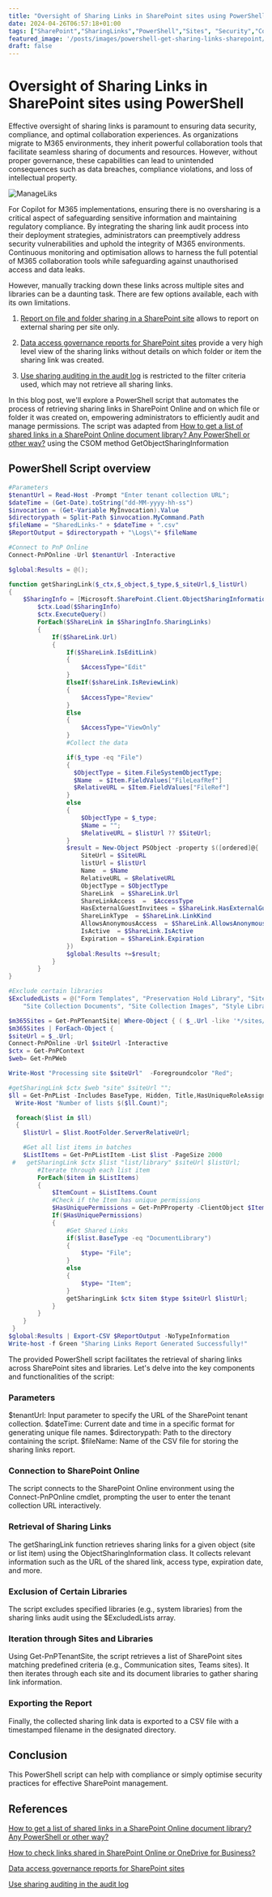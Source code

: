 ```yaml
---
title: "Oversight of Sharing Links in SharePoint sites using PowerShell"
date: 2024-04-26T06:57:18+01:00
tags: ["SharePoint","SharingLinks","PowerShell","Sites", "Security","Copilot for M365", "Governance","CSOM"]
featured_image: '/posts/images/powershell-get-sharing-links-sharepoint/report.png'
draft: false
---
```


# Oversight of Sharing Links in SharePoint sites using PowerShell

Effective oversight of sharing links is paramount to ensuring data security, compliance, and optimal collaboration experiences. As organizations migrate to M365 environments, they inherit powerful collaboration tools that facilitate seamless sharing of documents and resources. However, without proper governance, these capabilities can lead to unintended consequences such as data breaches, compliance violations, and loss of intellectual property.

![ManageLiks](../images/powershell-sharePoint-sharing-permissions-copilot/ManageLinks.png)

For Copilot for M365 implementations, ensuring there is no oversharing is a critical aspect of safeguarding sensitive information and maintaining regulatory compliance. By integrating the sharing link audit process into their deployment strategies, administrators can preemptively address security vulnerabilities and uphold the integrity of M365 environments. Continuous monitoring and optimisation allows to harness the full potential of M365 collaboration tools while safeguarding against unauthorised access and data leaks.

However, manually tracking down these links across multiple sites and libraries can be a daunting task. There are few options available, each with its own limitations.

1. [Report on file and folder sharing in a SharePoint site](https://learn.microsoft.com/nl-nl/sharepoint/sharing-reports?wt.mc_id=MVP_308367) allows to report on external sharing per site only.
 
2. [Data access governance reports for SharePoint sites](https://learn.microsoft.com/en-us/sharepoint/data-access-governance-reports?wt.mc_id=MVP_308367) provide a very high level view of the sharing links without details on which folder or item the sharing link was created.

3. [Use sharing auditing in the audit log](https://learn.microsoft.com/en-us/purview/audit-log-sharing?view=o365-worldwide&tabs=microsoft-purview-portal#how-to-identify-resources-shared-with-external-users?wt.mc_id=MVP_308367) is restricted to the filter criteria used, which may not retrieve all sharing links.

In this blog post, we'll explore a PowerShell script that automates the process of retrieving sharing links in SharePoint Online and on which file or folder it was created on, empowering administrators to efficiently audit and manage permissions. The script was adapted from 
[How to get a list of shared links in a SharePoint Online document library? Any PowerShell or other way?](https://learn.microsoft.com/en-us/answers/questions/992330/how-to-get-a-list-of-shared-links-in-a-sharepoint) using the CSOM method GetObjectSharingInformation

## PowerShell Script overview

```PowerShell
#Parameters
$tenantUrl = Read-Host -Prompt "Enter tenant collection URL";
$dateTime = (Get-Date).toString("dd-MM-yyyy-hh-ss")
$invocation = (Get-Variable MyInvocation).Value
$directorypath = Split-Path $invocation.MyCommand.Path
$fileName = "SharedLinks-" + $dateTime + ".csv"
$ReportOutput = $directorypath + "\Logs\"+ $fileName

#Connect to PnP Online
Connect-PnPOnline -Url $tenantUrl -Interactive

$global:Results = @();

function getSharingLink($_ctx,$_object,$_type,$_siteUrl,$_listUrl)
{
    $SharingInfo = [Microsoft.SharePoint.Client.ObjectSharingInformation]::GetObjectSharingInformation($_ctx, $_object, $false, $false, $false, $true, $true, $true, $true)
        $ctx.Load($SharingInfo)
        $ctx.ExecuteQuery()
        ForEach($ShareLink in $SharingInfo.SharingLinks)
        {
            If($ShareLink.Url)
            {           
                If($ShareLink.IsEditLink)
                {
                    $AccessType="Edit"
                }
                ElseIf($shareLink.IsReviewLink)
                {
                    $AccessType="Review"
                }
                Else
                {
                    $AccessType="ViewOnly"
                }
                #Collect the data

                if($_type -eq "File")
                {
                  $ObjectType = $item.FileSystemObjectType; 
                  $Name  = $Item.FieldValues["FileLeafRef"]           
                  $RelativeURL = $Item.FieldValues["FileRef"]
                }
                else
                {
                    $ObjectType = $_type;
                    $Name = "";
                    $RelativeURL = $listUrl ?? $SiteUrl;
                }
                $result = New-Object PSObject -property $([ordered]@{
                    SiteUrl = $SiteURL
                    listUrl = $listUrl
                    Name  = $Name           
                    RelativeURL = $RelativeURL
                    ObjectType = $ObjectType
                    ShareLink  = $ShareLink.Url
                    ShareLinkAccess  =  $AccessType
                    HasExternalGuestInvitees = $ShareLink.HasExternalGuestInvitees
                    ShareLinkType  = $ShareLink.LinkKind
                    AllowsAnonymousAccess  = $ShareLink.AllowsAnonymousAccess
                    IsActive  = $ShareLink.IsActive
                    Expiration = $ShareLink.Expiration
                })
                $global:Results +=$result;
            }
        }
}

#Exclude certain libraries
$ExcludedLists = @("Form Templates", "Preservation Hold Library", "Site Assets", "Images", "Pages", "Settings", "Videos","Timesheet"
    "Site Collection Documents", "Site Collection Images", "Style Library", "AppPages", "Apps for SharePoint", "Apps for Office")

$m365Sites = Get-PnPTenantSite| Where-Object { ( $_.Url -like '*/sites/*') -and $_.Template -ne 'RedirectSite#0' } 
$m365Sites | ForEach-Object {
$siteUrl = $_.Url;     
Connect-PnPOnline -Url $siteUrl -Interactive
$ctx = Get-PnPContext
$web= Get-PnPWeb

Write-Host "Processing site $siteUrl"  -Foregroundcolor "Red"; 

#getSharingLink $ctx $web "site" $siteUrl "";
$ll = Get-PnPList -Includes BaseType, Hidden, Title,HasUniqueRoleAssignments,RootFolder | Where-Object {$_.Hidden -eq $False -and $_.Title -notin $ExcludedLists } #$_.BaseType -eq "DocumentLibrary" 
  Write-Host "Number of lists $($ll.Count)";

  foreach($list in $ll)
  {
    $listUrl = $list.RootFolder.ServerRelativeUrl;       

    #Get all list items in batches
    $ListItems = Get-PnPListItem -List $list -PageSize 2000 
 #   getSharingLink $ctx $list "list/library" $siteUrl $listUrl;
        #Iterate through each list item
        ForEach($item in $ListItems)
        {
            $ItemCount = $ListItems.Count
            #Check if the Item has unique permissions
            $HasUniquePermissions = Get-PnPProperty -ClientObject $Item -Property "HasUniqueRoleAssignments"
            If($HasUniquePermissions)
            {       
                #Get Shared Links
                if($list.BaseType -eq "DocumentLibrary")
                {
                    $type= "File";
                }
                else
                {
                    $type= "Item";
                }
                getSharingLink $ctx $item $type $siteUrl $listUrl;
            }
        }
    }
 }
$global:Results | Export-CSV $ReportOutput -NoTypeInformation
Write-host -f Green "Sharing Links Report Generated Successfully!"
```

The provided PowerShell script facilitates the retrieval of sharing links across SharePoint sites and libraries. Let's delve into the key components and functionalities of the script:

### Parameters

$tenantUrl: Input parameter to specify the URL of the SharePoint tenant collection.
$dateTime: Current date and time in a specific format for generating unique file names.
$directorypath: Path to the directory containing the script.
$fileName: Name of the CSV file for storing the sharing links report.

### Connection to SharePoint Online

The script connects to the SharePoint Online environment using the Connect-PnPOnline cmdlet, prompting the user to enter the tenant collection URL interactively.

### Retrieval of Sharing Links

The getSharingLink function retrieves sharing links for a given object (site or list item) using the ObjectSharingInformation class. It collects relevant information such as the URL of the shared link, access type, expiration date, and more.

### Exclusion of Certain Libraries

The script excludes specified libraries (e.g., system libraries) from the sharing links audit using the $ExcludedLists array.

### Iteration through Sites and Libraries

Using Get-PnPTenantSite, the script retrieves a list of SharePoint sites matching predefined criteria (e.g., Communication sites, Teams sites). It then iterates through each site and its document libraries to gather sharing link information.

### Exporting the Report

Finally, the collected sharing link data is exported to a CSV file with a timestamped filename in the designated directory.

## Conclusion

This PowerShell script can help with compliance or simply optimise security practices for effective SharePoint management.

## References

[How to get a list of shared links in a SharePoint Online document library? Any PowerShell or other way?](https://learn.microsoft.com/en-us/answers/questions/992330/how-to-get-a-list-of-shared-links-in-a-sharepoint?wt.mc_id=MVP_308367)

[How to check links shared in SharePoint Online or OneDrive for Business?](https://erik365.blog/2023/03/16/how-to-check-links-shared-in-sharepoint-online-or-onedrive-for-business/#:~:text=In%20the%20SharePoint%20Online%20report,on%20your%20Microsoft%20365%20users)

[Data access governance reports for SharePoint sites](https://learn.microsoft.com/en-us/sharepoint/data-access-governance-reports?wt.mc_id=MVP_308367)

[Use sharing auditing in the audit log](https://learn.microsoft.com/en-us/purview/audit-log-sharing?view=o365-worldwide&tabs=microsoft-purview-portal#how-to-identify-resources-shared-with-external-users?wt.mc_id=MVP_308367) 